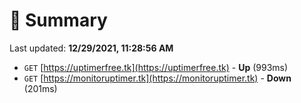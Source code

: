 # 📖 Summary
Last updated: **12/29/2021, 11:28:56 AM**

- `GET` [https://uptimerfree.tk](https://uptimerfree.tk) - **Up** (993ms)
- `GET` [https://monitoruptimer.tk](https://monitoruptimer.tk) - **Down** (201ms)
